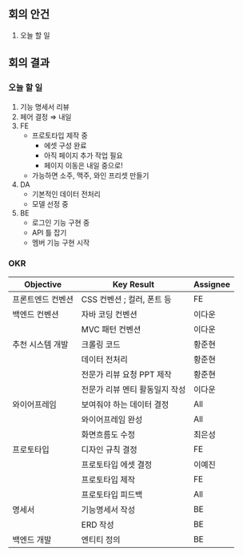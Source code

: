 ## 회의 안건

1. 오늘 할 일

## 회의 결과

### 오늘 할 일

1. 기능 명세서 리뷰
2. 페어 결정  ⇒  내일
3. FE
    - 프로토타입 제작 중
        - 에셋 구성 완료
        - 아직 페이지 추가 작업 필요
        - 페이지 이동은 내일 중으로!
    - 가능하면 소주, 맥주, 와인 프리셋 만들기
4. DA
    - 기본적인 데이터 전처리
    - 모델 선정 중
5. BE
    - 로그인 기능 구현 중
    - API 틀 잡기
    - 멤버 기능 구현 시작

### OKR

| Objective | Key Result | Assignee |
| --- | --- | --- |
| 프론트엔드 컨벤션 | CSS 컨벤션 ; 컬러, 폰트 등 | FE |
| 백엔드 컨벤션 | 자바 코딩 컨벤션 | 이다운 |
|  | MVC 패턴 컨벤션 | 이다운 |
| 추천 시스템 개발 | 크롤링 코드 | 황준현 |
|  | 데이터 전처리 | 황준현 |
|  | 전문가 리뷰 요청 PPT 제작 | 황준현 |
|  | 전문가 리뷰 멘티 활동일지 작성 | 이다운 |
| 와이어프레임 | 보여줘야 하는 데이터 결정 | All |
|  | 와이어프레임 완성 | All |
|  | 화면흐름도 수정 | 최은성 |
| 프로토타입 | 디자인 규칙 결정 | FE |
|  | 프로토타입 에셋 결정 | 이예진 |
|  | 프로토타입 제작 | FE |
|  | 프로토타입 피드백 | All |
| 명세서 | 기능명세서 작성 | BE |
|  | ERD 작성 | BE |
| 백엔드 개발 | 엔티티 정의 | BE |